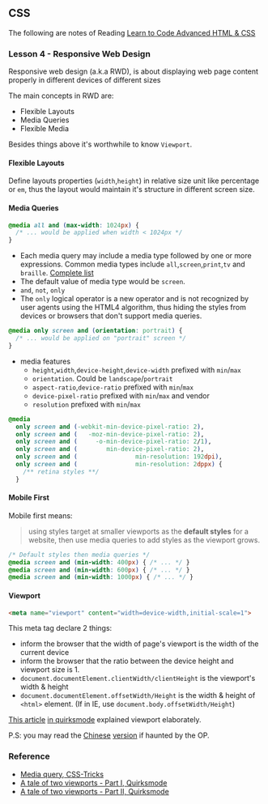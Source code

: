## CSS

The following are notes of Reading [Learn to Code Advanced HTML & CSS](http://learn.shayhowe.com/advanced-html-css/responsive-web-design/)

### Lesson 4 - Responsive Web Design

Responsive web design (a.k.a RWD), is about displaying web page content properly in different devices of different sizes

The main concepts in RWD are:

* Flexible Layouts
* Media Queries
* Flexible Media

Besides things above it's worthwhile to know `Viewport`.

#### Flexible Layouts

Define layouts properties (`width`,`height`) in relative size unit like percentage or `em`, thus the layout would maintain it's structure in different screen size.

#### Media Queries

```css
@media all and (max-width: 1024px) {
  /* ... would be applied when width < 1024px */
}
```

* Each media query may include a media type followed by one or more expressions. Common media types include `all`,`screen`,`print`,`tv` and `braille`. [Complete list](https://css-tricks.com/snippets/css/all-stylesheet-media-types/)
* The default value of media type would be `screen`.
* `and`, `not`, `only`
* The `only` logical operator is a new operator and is not recognized by user agents using the HTML4 algorithm, thus hiding the styles from devices or browsers that don't support media queries.

```css
@media only screen and (orientation: portrait) {
  /* ... would be applied on "portrait" screen */
}
```

* media features
  * `height`,`width`,`device-height`,`device-width` prefixed with `min`/`max`
  * `orientation`. Could be `landscape`/`portrait`
  * `aspect-ratio`,`device-ratio` prefixed with `min`/`max`
  * `device-pixel-ratio` prefixed with `min`/`max` and vendor
  * `resolution` prefixed with `min`/`max`

```css
@media
  only screen and (-webkit-min-device-pixel-ratio: 2),
  only screen and (   -moz-min-device-pixel-ratio: 2),
  only screen and (     -o-min-device-pixel-ratio: 2/1),
  only screen and (        min-device-pixel-ratio: 2),
  only screen and (                min-resolution: 192dpi),
  only screen and (                min-resolution: 2dppx) {
    /** retina styles **/
  }
```

#### Mobile First

Mobile first means:

> using styles target at smaller viewports as the **default styles** for a website, then use media queries to add styles as the viewport grows.

```css
/* Default styles then media queries */
@media screen and (min-width: 400px) { /* ... */ }
@media screen and (min-width: 600px) { /* ... */ }
@media screen and (min-width: 1000px) { /* ... */ }
```

#### Viewport

```html
<meta name="viewport" content="width=device-width,initial-scale=1">
```

This meta tag declare 2 things:

* inform the browser that the width of page's viewport is the width of the current device
* inform the browser that the ratio between the device height and viewport size is 1.
* `document.documentElement.clientWidth/clientHeight` is the viewport's width & height
* `document.documentElement.offsetWidth/Height` is the width & height of `<html>` element. (If in IE, use `document.body.offsetWidth/Height`)

[This article](http://www.quirksmode.org/mobile/viewports.html) [in quirksmode](http://www.quirksmode.org/mobile/viewports2.html) explained viewport elaborately.

P.S: you may read the [Chinese](http://weizhifeng.net/viewports.html) [version](http://weizhifeng.net/viewports2.html) if haunted by the OP.

### Reference

* [Media query, CSS-Tricks](https://css-tricks.com/css-media-queries/)
* [A tale of two viewports - Part I, Quirksmode](http://www.quirksmode.org/mobile/viewports.html)
* [A tale of two viewports - Part II, Quirksmode](http://www.quirksmode.org/mobile/viewports2.html)
